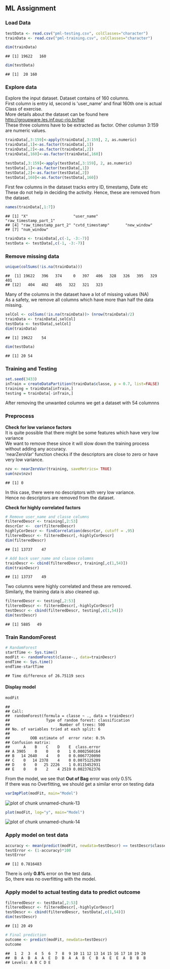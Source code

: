 ML Assignment
---



### Load Data

```r
testData <- read.csv("pml-testing.csv", colClasses="character")
trainData <- read.csv("pml-training.csv", colClasses="character")
```


```r
dim(trainData)
```

```
## [1] 19622   160
```

```r
dim(testData)
```

```
## [1]  20 160
```

### Explore data
Explore the input dataset. Dataset contains of 160 columns.  
First column is entry id, second is 'user_name' and final 160th one is actual Class of exercise.  
More details about the dataset can be found here http://groupware.les.inf.puc-rio.br/har  
These three columns have to be extracted as factor. Other columsn 3:159 are numeric values.

```r
trainData[,3:159]<-apply(trainData[,3:159], 2, as.numeric)
trainData[,1]<-as.factor(trainData[,1])
trainData[,2]<-as.factor(trainData[,2])
trainData[,160]<-as.factor(trainData[,160])

testData[,3:159]<-apply(testData[,3:159], 2, as.numeric)
testData[,1]<-as.factor(testData[,1])
testData[,2]<-as.factor(testData[,2])
testData[,160]<-as.factor(testData[,160])
```

First few columns in the dataset tracks entry ID, timestamp, Date etc  
These do not help in deciding the activity. Hence, these are removed from the dataset.

```r
names(trainData[,1:7])
```

```
## [1] "X"                    "user_name"            "raw_timestamp_part_1"
## [4] "raw_timestamp_part_2" "cvtd_timestamp"       "new_window"          
## [7] "num_window"
```

```r
trainData <- trainData[,c(-1, -3:-7)]
testData <- testData[,c(-1, -3:-7)]
```


### Remove missing data

```r
unique(colSums(!is.na(trainData)))
```

```
##  [1] 19622   396   374     0   397   406   328   326   395   329   401
## [12]   404   402   405   322   321   323
```
Many of the columns in the dataset have a lot of missing values (NA)  
As a safety, we remove all columns which have more than half the data missing.

```r
selCol <- colSums(!is.na(trainData))> (nrow(trainData)/2)
trainData <- trainData[,selCol]
testData <- testData[,selCol]
dim(trainData)
```

```
## [1] 19622    54
```

```r
dim(testData)
```

```
## [1] 20 54
```


### Training and Testing

```r
set.seed(3433)
inTrain = createDataPartition(trainData$classe, p = 0.7, list=FALSE)
training = trainData[inTrain,]
testing = trainData[-inTrain,]
```
After removing the unwanted columns we get a dataset with 54 columnns

### Preprocess
**Check for low variance factors**  
It is quite possible that there might be some features which have very low variance  
We want to remove these since it will slow down the training process without adding any accuracy.  
'nearZeroVar' function checks if the descriptors are close to zero or have very low variance.

```r
nzv <- nearZeroVar(training, saveMetrics= TRUE)
sum(nzv$nzv)
```

```
## [1] 0
```
In this case, there were no descriptors with very low variance.  
Hence no descriptors are removed from the dataset.  
  
**Check for highly correlated factors**

```r
# Remove user_name and classe columns
filteredDescr <- training[,2:53]
descrCor <-  cor(filteredDescr)
highlyCorDescr <- findCorrelation(descrCor, cutoff = .95)
filteredDescr <- filteredDescr[,-highlyCorDescr]
dim(filteredDescr)
```

```
## [1] 13737    47
```

```r
# Add back user_name and classe columns
trainDescr <- cbind(filteredDescr, training[,c(1,54)])
dim(trainDescr)
```

```
## [1] 13737    49
```
Two columns were highly correlated and these are removed.  
Similarly, the training data is also cleaned up.

```r
filteredDescr <- testing[,2:53]
filteredDescr <- filteredDescr[,-highlyCorDescr]
testDescr <- cbind(filteredDescr, testing[,c(1,54)])
dim(testDescr)
```

```
## [1] 5885   49
```

### Train RandomForest

```r
# RandomForest
startTime <- Sys.time()
modFit <- randomForest(classe~., data=trainDescr)
endTime <- Sys.time()
endTime-startTime
```

```
## Time difference of 26.75119 secs
```

#### Display model

```r
modFit
```

```
## 
## Call:
##  randomForest(formula = classe ~ ., data = trainDescr) 
##                Type of random forest: classification
##                      Number of trees: 500
## No. of variables tried at each split: 6
## 
##         OOB estimate of  error rate: 0.5%
## Confusion matrix:
##      A    B    C    D    E  class.error
## A 3905    0    0    0    1 0.0002560164
## B   14 2640    4    0    0 0.0067720090
## C    0   14 2378    4    0 0.0075125209
## D    0    0   25 2226    1 0.0115452931
## E    0    0    2    4 2519 0.0023762376
```
From the model, we see that **Out of Bag** error was only 0.5%  
If there was no Overfitting, we should get a similar error on testing data  

```r
varImpPlot(modFit, main="Model")
```

![plot of chunk unnamed-chunk-13](figure/unnamed-chunk-13-1.png) 


```r
plot(modFit, log="y", main="Model")
```

![plot of chunk unnamed-chunk-14](figure/unnamed-chunk-14-1.png) 

### Apply model on test data

```r
accuracy <- mean(predict(modFit, newdata=testDescr) == testDescr$classe)
testError <- (1-accuracy)*100
testError
```

```
## [1] 0.7816483
```
There is only **0.8%** error on the test data.  
So, there was no overfitting with the model.

### Apply model to actual testing data to predict outcome

```r
filteredDescr <- testData[,2:53]
filteredDescr <- filteredDescr[,-highlyCorDescr]
testDescr <- cbind(filteredDescr, testData[,c(1,54)])
dim(testDescr)
```

```
## [1] 20 49
```

```r
# Final prediction
outcome <- predict(modFit, newdata=testDescr)
outcome
```

```
##  1  2  3  4  5  6  7  8  9 10 11 12 13 14 15 16 17 18 19 20 
##  B  A  B  A  A  E  D  B  A  A  B  C  B  A  E  E  A  B  B  B 
## Levels: A B C D E
```

